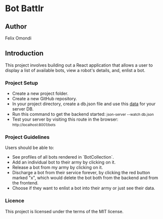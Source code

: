 # Bot Battlr

## Author
<p>Felix Omondi</p>

## Introduction
<p>This project involves building out a React application that allows a user to display a list of available bots, view a robot's details, and, enlist a bot.</p>

### Project Setup
<ul>
<li>Create a new project folder.</li>
<li>Create a new GitHub repository.</li>
<li>In your project directory, create a db.json file and use this <a href="https://drive.google.com/file/d/157IfYxr4Bp63-ByF1g1wCP1uOpQ5i2R4/view">data</a> for your server DB.</li>
<li>Run this command to get the backend started: <small>json-server --watch db.json</small></li>
<li>Test your server by visiting this route in the browser: <small>http://localhost:8001/bots</small></li>
</ul>

### Project Guidelines
<p>Users should be able to:
<ul>
<li>See profiles of all bots rendered in `BotCollection`.</li>
<li>Add an individual bot to their army by clicking on it.
<li> Release a bot from my army by clicking on it.</li>
<li> Discharge a bot from their service forever, by clicking the red button marked
"x", which would delete the bot both from the backend and from the frontend.</li>
<li>Choose if they want to enlist a bot into their army or just see their data.</li>
</ul>

### Licence
<p>This project is licensed under the terms of the MIT license.</p>

